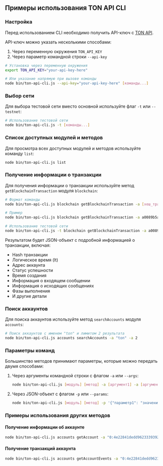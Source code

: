 ## Примеры использования TON API CLI

### Настройка

Перед использованием CLI необходимо получить API-ключ с [TON API](https://tonapi.io).

API-ключ можно указать несколькими способами:
1. Через переменную окружения `TON_API_KEY`
2. Через параметр командной строки `--api-key`

```bash
# Установка через переменную окружения
export TON_API_KEY="your-api-key-here"

# Или указание напрямую при вызове команды
node bin/ton-api-cli.js --api-key="your-api-key-here" [команды...]
```

### Выбор сети

Для выбора тестовой сети вместо основной используйте флаг `-t` или `--testnet`:

```bash
# Использование тестовой сети
node bin/ton-api-cli.js -t [команды...]
```

### Список доступных модулей и методов

Для просмотра всех доступных модулей и методов используйте команду `list`:

```bash
node bin/ton-api-cli.js list
```

### Получение информации о транзакции

Для получения информации о транзакции используйте метод `getBlockchainTransaction` модуля `blockchain`:

```bash
# Формат команды
node bin/ton-api-cli.js blockchain getBlockchainTransaction -a [хеш_транзакции]

# Пример
node bin/ton-api-cli.js blockchain getBlockchainTransaction -a a0089b5ae47cb60a4d14fcd6b88836a1ec08151e8ac9b3631d680df7c2ae0bb8

# Использование тестовой сети
node bin/ton-api-cli.js -t blockchain getBlockchainTransaction -a a0089b5ae47cb60a4d14fcd6b88836a1ec08151e8ac9b3631d680df7c2ae0bb8
```

Результатом будет JSON-объект с подробной информацией о транзакции, включая:
- Hash транзакции
- Логическое время (lt)
- Адрес аккаунта
- Статус успешности
- Время создания
- Информация о входящем сообщении
- Информация о исходящих сообщениях
- Фазы выполнения
- И другие детали

### Поиск аккаунтов

Для поиска аккаунтов используйте метод `searchAccounts` модуля `accounts`:

```bash
# Поиск аккаунтов с именем "ton" и лимитом 2 результата
node bin/ton-api-cli.js accounts searchAccounts -a "ton" -a 2
```

### Параметры команд

Большинство методов принимают параметры, которые можно передать двумя способами:

1. Через аргументы командной строки с флагом `-a` или `--args`:
   ```bash
   node bin/ton-api-cli.js [модуль] [метод] -a [аргумент1] -a [аргумент2] ...
   ```

2. Через JSON-объект с флагом `-p` или `--params`:
   ```bash
   node bin/ton-api-cli.js [модуль] [метод] -p '{"параметр1": "значение1", "параметр2": "значение2"}'
   ```

### Примеры использования других методов

#### Получение информации об аккаунте
```bash
node bin/ton-api-cli.js accounts getAccount -a "0:4e22841dedd96233393921ad8fedb1fee7cfcc705143292a5434a6bc9f0b829f"
```

#### Получение транзакций аккаунта
```bash
node bin/ton-api-cli.js accounts getAccountEvents -a "0:4e22841dedd96233393921ad8fedb1fee7cfcc705143292a5434a6bc9f0b829f" -a '{"limit": 5}'
``` 
